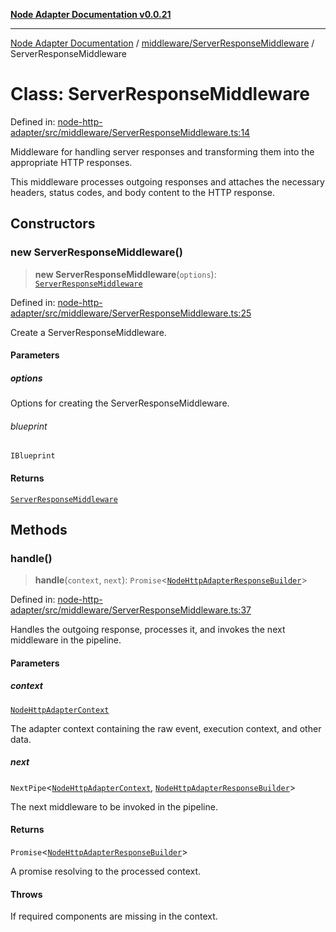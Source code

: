 [**Node Adapter Documentation v0.0.21**](../../../README.md)

***

[Node Adapter Documentation](../../../modules.md) / [middleware/ServerResponseMiddleware](../README.md) / ServerResponseMiddleware

# Class: ServerResponseMiddleware

Defined in: [node-http-adapter/src/middleware/ServerResponseMiddleware.ts:14](https://github.com/stonemjs/node-http-adapter/blob/5be13a78fd98c615af1c99836e662ccd61afb0e8/src/middleware/ServerResponseMiddleware.ts#L14)

Middleware for handling server responses and transforming them into the appropriate HTTP responses.

This middleware processes outgoing responses and attaches the necessary headers, status codes,
and body content to the HTTP response.

## Constructors

### new ServerResponseMiddleware()

> **new ServerResponseMiddleware**(`options`): [`ServerResponseMiddleware`](ServerResponseMiddleware.md)

Defined in: [node-http-adapter/src/middleware/ServerResponseMiddleware.ts:25](https://github.com/stonemjs/node-http-adapter/blob/5be13a78fd98c615af1c99836e662ccd61afb0e8/src/middleware/ServerResponseMiddleware.ts#L25)

Create a ServerResponseMiddleware.

#### Parameters

##### options

Options for creating the ServerResponseMiddleware.

###### blueprint

`IBlueprint`

#### Returns

[`ServerResponseMiddleware`](ServerResponseMiddleware.md)

## Methods

### handle()

> **handle**(`context`, `next`): `Promise`\<[`NodeHttpAdapterResponseBuilder`](../../../declarations/type-aliases/NodeHttpAdapterResponseBuilder.md)\>

Defined in: [node-http-adapter/src/middleware/ServerResponseMiddleware.ts:37](https://github.com/stonemjs/node-http-adapter/blob/5be13a78fd98c615af1c99836e662ccd61afb0e8/src/middleware/ServerResponseMiddleware.ts#L37)

Handles the outgoing response, processes it, and invokes the next middleware in the pipeline.

#### Parameters

##### context

[`NodeHttpAdapterContext`](../../../declarations/interfaces/NodeHttpAdapterContext.md)

The adapter context containing the raw event, execution context, and other data.

##### next

`NextPipe`\<[`NodeHttpAdapterContext`](../../../declarations/interfaces/NodeHttpAdapterContext.md), [`NodeHttpAdapterResponseBuilder`](../../../declarations/type-aliases/NodeHttpAdapterResponseBuilder.md)\>

The next middleware to be invoked in the pipeline.

#### Returns

`Promise`\<[`NodeHttpAdapterResponseBuilder`](../../../declarations/type-aliases/NodeHttpAdapterResponseBuilder.md)\>

A promise resolving to the processed context.

#### Throws

If required components are missing in the context.
